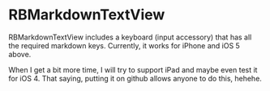RBMarkdownTextView
==================

RBMarkdownTextView includes a keyboard (input accessory) that has all the required markdown keys.
Currently, it works for iPhone and iOS 5 above.

When I get a bit more time, I will try to support iPad and maybe even test it for iOS 4.
That saying, putting it on github allows anyone to do this, hehehe.